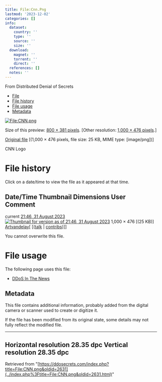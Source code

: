 ```yaml
---
title: File:Cnn.Png
lastmod: '2023-12-02'
categories: []
info:
  dataset:
    country: ''
    type: ''
    source: ''
    size: ''
  download:
    magnet: ''
    torrent: ''
    direct: ''
  references: []
  notes: ''
---
```




From Distributed Denial of Secrets

- [File](./File:CNN.png.html#file)
- [File history](./File:CNN.png.html#filehistory)
- [File usage](./File:CNN.png.html#filelinks)
- [Metadata](./File:CNN.png.html#metadata)

[![File:CNN.png](../images/thumb/a/a3/CNN.png/800px-CNN.png%3F20230831214604)](../images/a/a3/CNN.png)

Size of this preview: [800 × 381
pixels](../images/thumb/a/a3/CNN.png/800px-CNN.png).
[Other resolution: [1,000 × 476
pixels](../images/a/a3/CNN.png).]

[Original file](../images/a/a3/CNN.png "CNN.png") ‎[(1,000 ×
476 pixels, file size: 25 KB, MIME type:
[image/png])]

CNN Logo

# File history

Click on a date/time to view the file as it appeared at that time.

Date/Time Thumbnail Dimensions User Comment
---
current [21:46, 31 August 2023](../images/a/a3/CNN.png) [![Thumbnail for version as of 21:46, 31 August 2023](../images/thumb/a/a3/CNN.png/120px-CNN.png%3F20230831214604)](../images/a/a3/CNN.png) 1,000 × 476 [(25 KB)] [Artvandelay](../index.php%3Ftitle=User:Artvandelay&action=edit&redlink=1.html "User:Artvandelay (page does not exist)")[ [([talk](../index.php%3Ftitle=User_talk:Artvandelay&action=edit&redlink=1.html "User talk:Artvandelay (page does not exist)") | [contribs](./Special:Contributions/Artvandelay.html "Special:Contributions/Artvandelay"))]]

You cannot overwrite this file.

# File usage

The following page uses this file:

- [DDoS In The News](DDoS_In_The_News.html "DDoS In The News")

## Metadata

This file contains additional information, probably added from the
digital camera or scanner used to create or digitize it.

If the file has been modified from its original state, some details may
not fully reflect the modified file.

---
Horizontal resolution 28.35 dpc
Vertical resolution 28.35 dpc
---

Retrieved from
"[https://ddosecrets.com/index.php?title=File:CNN.png&oldid=2631](../index.php%3Ftitle=File:CNN.png&oldid=2631.html)"

